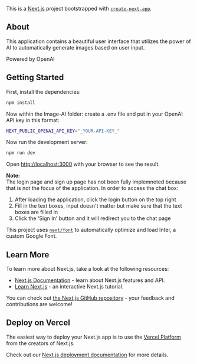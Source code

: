 This is a [Next.js](https://nextjs.org/) project bootstrapped with [`create-next-app`](https://github.com/vercel/next.js/tree/canary/packages/create-next-app).

## About
This application contains a beautiful user interface that utilizes the power of AI to automatically generate images based on user input.

Powered by OpenAI 

## Getting Started

First, install the dependencies:
```bash
npm install 
```
Now within the Image-AI folder:
create a .env file and put in your OpenAI API key in this format:
  ```bash
  NEXT_PUBLIC_OPENAI_API_KEY="_YOUR-API-KEY_"
  ```
Now run the development server:
```bash
npm run dev
```

Open [http://localhost:3000](http://localhost:3000) with your browser to see the result.

**Note:** <br/> 
  The login page and sign up page has not been fully implemneted because that is not the focus of the application.
  In order to access the chat box:
  1. After loading the application, click the login button on the top right
  2. Fill in the text boxes, input doesn't matter but make sure that the text boxes are filled in
  3. Click the 'Sign In' button and it will redirect you to the chat page

This project uses [`next/font`](https://nextjs.org/docs/basic-features/font-optimization) to automatically optimize and load Inter, a custom Google Font.

## Learn More

To learn more about Next.js, take a look at the following resources:

- [Next.js Documentation](https://nextjs.org/docs) - learn about Next.js features and API.
- [Learn Next.js](https://nextjs.org/learn) - an interactive Next.js tutorial.

You can check out [the Next.js GitHub repository](https://github.com/vercel/next.js/) - your feedback and contributions are welcome!

## Deploy on Vercel

The easiest way to deploy your Next.js app is to use the [Vercel Platform](https://vercel.com/new?utm_medium=default-template&filter=next.js&utm_source=create-next-app&utm_campaign=create-next-app-readme) from the creators of Next.js.

Check out our [Next.js deployment documentation](https://nextjs.org/docs/deployment) for more details.
